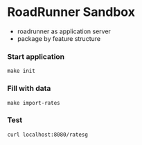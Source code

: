 # RoadRunner Sandbox

- roadrunner as application server
- package by feature structure

### Start application
``
make init
``

### Fill with data
``
make import-rates
``

### Test
``
curl localhost:8080/ratesg
``
